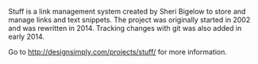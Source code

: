 Stuff is a link management system created by Sheri Bigelow to store and manage links and text snippets. The project was originally started in 2002 and was rewritten in 2014. Tracking changes with git was also added in early 2014.

Go to http://designsimply.com/projects/stuff/ for more information.
